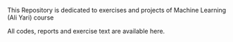 This Repository is dedicated to exercises and projects of Machine Learning (Ali Yari) course

All codes, reports and exercise text are available here.
